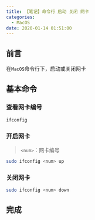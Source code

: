 ```yaml
---
title: 【笔记】命令行 启动 关闭 网卡
categories:
  - MacOS
date: 2020-01-14 01:51:00
---
```


## 前言

在`MacOS`命令行下，启动或关闭网卡

<!-- more -->

## 基本命令

### 查看网卡编号

``` sh
ifconfig
```

### 开启网卡

> `<num>`：网卡编号

``` sh
sudo ifconfig <num> up
```

### 关闭网卡

``` sh
sudo ifconfig <num> down
```

## 完成

